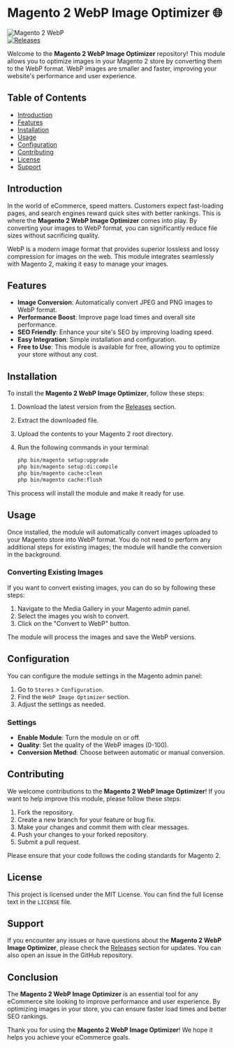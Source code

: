 # Magento 2 WebP Image Optimizer 🌐

![Magento 2 WebP](https://img.shields.io/badge/Magento%202%20WebP%20Image%20Optimizer-v1.0.0-brightgreen)  
[![Releases](https://img.shields.io/badge/Releases-Download%20Latest%20Version-blue)](https://github.com/jetbrush/magento2-webp/releases)

Welcome to the **Magento 2 WebP Image Optimizer** repository! This module allows you to optimize images in your Magento 2 store by converting them to the WebP format. WebP images are smaller and faster, improving your website's performance and user experience.

## Table of Contents

- [Introduction](#introduction)
- [Features](#features)
- [Installation](#installation)
- [Usage](#usage)
- [Configuration](#configuration)
- [Contributing](#contributing)
- [License](#license)
- [Support](#support)

## Introduction

In the world of eCommerce, speed matters. Customers expect fast-loading pages, and search engines reward quick sites with better rankings. This is where the **Magento 2 WebP Image Optimizer** comes into play. By converting your images to WebP format, you can significantly reduce file sizes without sacrificing quality.

WebP is a modern image format that provides superior lossless and lossy compression for images on the web. This module integrates seamlessly with Magento 2, making it easy to manage your images.

## Features

- **Image Conversion**: Automatically convert JPEG and PNG images to WebP format.
- **Performance Boost**: Improve page load times and overall site performance.
- **SEO Friendly**: Enhance your site's SEO by improving loading speed.
- **Easy Integration**: Simple installation and configuration.
- **Free to Use**: This module is available for free, allowing you to optimize your store without any cost.

## Installation

To install the **Magento 2 WebP Image Optimizer**, follow these steps:

1. Download the latest version from the [Releases](https://github.com/jetbrush/magento2-webp/releases) section.
2. Extract the downloaded file.
3. Upload the contents to your Magento 2 root directory.
4. Run the following commands in your terminal:

   ```bash
   php bin/magento setup:upgrade
   php bin/magento setup:di:compile
   php bin/magento cache:clean
   php bin/magento cache:flush
   ```

This process will install the module and make it ready for use.

## Usage

Once installed, the module will automatically convert images uploaded to your Magento store into WebP format. You do not need to perform any additional steps for existing images; the module will handle the conversion in the background.

### Converting Existing Images

If you want to convert existing images, you can do so by following these steps:

1. Navigate to the Media Gallery in your Magento admin panel.
2. Select the images you wish to convert.
3. Click on the "Convert to WebP" button.

The module will process the images and save the WebP versions.

## Configuration

You can configure the module settings in the Magento admin panel:

1. Go to `Stores` > `Configuration`.
2. Find the `WebP Image Optimizer` section.
3. Adjust the settings as needed.

### Settings

- **Enable Module**: Turn the module on or off.
- **Quality**: Set the quality of the WebP images (0-100).
- **Conversion Method**: Choose between automatic or manual conversion.

## Contributing

We welcome contributions to the **Magento 2 WebP Image Optimizer**! If you want to help improve this module, please follow these steps:

1. Fork the repository.
2. Create a new branch for your feature or bug fix.
3. Make your changes and commit them with clear messages.
4. Push your changes to your forked repository.
5. Submit a pull request.

Please ensure that your code follows the coding standards for Magento 2.

## License

This project is licensed under the MIT License. You can find the full license text in the `LICENSE` file.

## Support

If you encounter any issues or have questions about the **Magento 2 WebP Image Optimizer**, please check the [Releases](https://github.com/jetbrush/magento2-webp/releases) section for updates. You can also open an issue in the GitHub repository.

## Conclusion

The **Magento 2 WebP Image Optimizer** is an essential tool for any eCommerce site looking to improve performance and user experience. By optimizing images in your store, you can ensure faster load times and better SEO rankings.

Thank you for using the **Magento 2 WebP Image Optimizer**! We hope it helps you achieve your eCommerce goals.